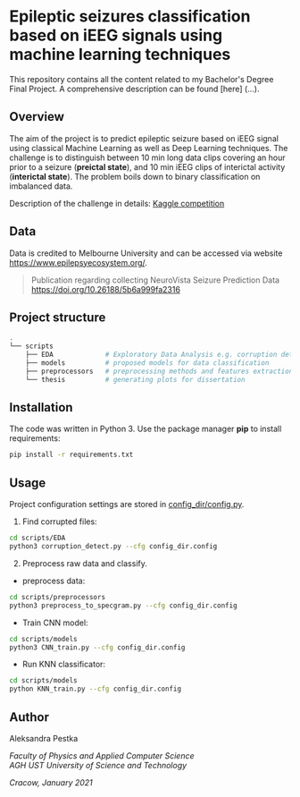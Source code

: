 # Epileptic seizures classification based on iEEG signals using machine learning techniques

This repository contains all the content related to my Bachelor's Degree Final Project. 
A comprehensive description can be found [here] (...). 

## Overview
The aim of the project is to predict epileptic seizure based on iEEG signal using classical Machine Learning as well as Deep Learning techniques.
The challenge is to distinguish between 10 min long data clips covering an hour prior to a seizure (**preictal state**), and 10 min iEEG clips of interictal activity (**interictal state**). The problem boils down to binary classification on imbalanced data. 

Description of the challenge in details: [Kaggle competition](https://www.kaggle.com/c/melbourne-university-seizure-prediction)

## Data 
Data is credited to Melbourne University and can be accessed via website https://www.epilepsyecosystem.org/. 
> Publication regarding collecting NeuroVista Seizure Prediction Data https://doi.org/10.26188/5b6a999fa2316


## Project structure

```bash
.
└── scripts
    ├── EDA             # Exploratory Data Analysis e.g. corruption detection
    ├── models          # proposed models for data classification
    ├── preprocessors   # preprocessing methods and features extraction
    └── thesis          # generating plots for dissertation
```

## Installation
The code was written in Python 3. Use the package manager **pip** to install requirements:
```bash
pip install -r requirements.txt
```

## Usage  
Project configuration settings are stored in [config_dir/config.py](config_dir/config.py).

1. Find corrupted files:
```bash
cd scripts/EDA
python3 corruption_detect.py --cfg config_dir.config
```

2. Preprocess raw data and classify. 
- preprocess data:
```bash
cd scripts/preprocessors
python3 preprocess_to_specgram.py --cfg config_dir.config
``` 

- Train CNN model:
```bash
cd scripts/models
python3 CNN_train.py --cfg config_dir.config
``` 

- Run KNN classificator:
```bash
cd scripts/models
python KNN_train.py --cfg config_dir.config
``` 


## Author
Aleksandra Pestka

*Faculty of Physics and Applied Computer Science <br>
AGH UST University of Science and Technology*

*Cracow, January 2021*